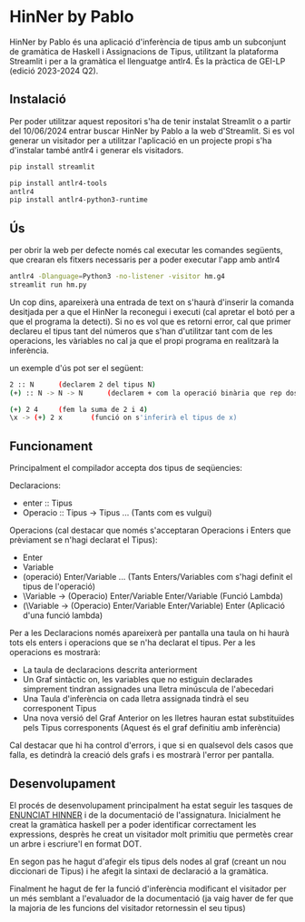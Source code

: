 # HinNer by Pablo

HinNer by Pablo és una aplicació d'inferència de tipus amb un subconjunt de gramàtica de Haskell i Assignacions de Tipus, utilitzant la plataforma Streamlit i per a la gramàtica el llenguatge antlr4.
És la pràctica de GEI-LP (edició 2023-2024 Q2).

## Instalació

Per poder utilitzar aquest repositori s'ha de tenir instalat Streamlit o a partir del 10/06/2024 entrar buscar HinNer by Pablo a la web d'Streamlit.
Si es vol generar un visitador per a utilitzar l'aplicació en un projecte propi s'ha d'instalar també antlr4 i generar els visitadors.

```bash
pip install streamlit

pip install antlr4-tools
antlr4
pip install antlr4-python3-runtime
```

## Ús

per obrir la web per defecte només cal executar les comandes següents, que crearan els fitxers necessaris per a poder executar l'app amb antlr4
```bash
antlr4 -Dlanguage=Python3 -no-listener -visitor hm.g4
streamlit run hm.py
```
Un cop dins, apareixerà una entrada de text on s'haurà d'inserir la comanda desitjada per a que el HinNer la reconegui i executi (cal apretar el botó per a que el programa la detecti).
Si no es vol que es retorni error, cal que primer declareu el tipus tant del números que s'han d'utilitzar tant com de les operacions, les vàriables no cal ja que el propi programa en realitzarà la inferència.

un exemple d'ús pot ser el següent:

```bash
2 :: N      (declarem 2 del tipus N)
(+) :: N -> N -> N      (declarem + com la operació binària que rep dos paràmetres del tipus N i retorna un altre de tipus N)

(+) 2 4     (fem la suma de 2 i 4)
\x -> (+) 2 x       (funció on s'inferirà el tipus de x)
```

## Funcionament
Principalment el compilador accepta dos tipus de seqüencies:

Declaracions:
- enter :: Tipus
- Operacio :: Tipus -> Tipus ... (Tants com es vulgui)

Operacions (cal destacar que només s'acceptaran Operacions i Enters que prèviament se n'hagi declarat el Tipus):
- Enter
- Variable
- (operació) Enter/Variable ... (Tants Enters/Variables com s'hagi definit el tipus de l'operació)
- \Variable -> (Operacio) Enter/Variable Enter/Variable   (Funció Lambda)
- (\Variable -> (Operacio) Enter/Variable Enter/Variable) Enter  (Aplicació d'una funció lambda)

Per a les Declaracions només apareixerà per pantalla una taula on hi haurà tots els enters i operacions que se n'ha declarat el tipus.
Per a les operacions es mostrarà:
- La taula de declaracions descrita anteriorment
- Un Graf sintàctic on, les variables que no estiguin declarades simprement tindran assignades una lletra minúscula de l'abecedari
- Una Taula d'inferència on cada lletra assignada tindrà el seu corresponent Tipus
- Una nova versió del Graf Anterior on les lletres hauran estat substituïdes pels Tipus corresponents (Aquest és el graf definitiu amb inferència)

Cal destacar que hi ha control d'errors, i que si en qualsevol dels casos que falla, es detindrà la creació dels grafs i es mostrarà l'error per pantalla.


## Desenvolupament
El procés de desenvolupament principalment ha estat seguir les tasques de [ENUNCIAT HINNER](https://github.com/gebakx/lp-hinner-24) i de la documentació de l'assignatura.
Inicialment he creat la gramàtica haskell per a poder identificar correctament les expressions, desprès he creat un visitador molt primitiu que permetès crear un arbre i escriure'l en format DOT.

En segon pas he hagut d'afegir els tipus dels nodes al graf (creant un nou diccionari de Tipus) i he afegit la sintaxi de declaració a la gramàtica.

Finalment he hagut de fer la funció d'inferència modificant el visitador per un més semblant a l'evaluador de la documentació (ja vaig haver de fer que la majoria de les funcions del visitador retornessin el seu tipus)

